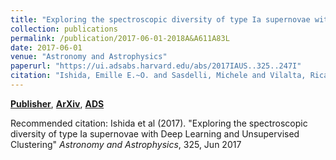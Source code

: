 ```yaml
---
title: "Exploring the spectroscopic diversity of type Ia supernovae with Deep Learning and Unsupervised Clustering"
collection: publications
permalink: /publication/2017-06-01-2018A&A611A83L
date: 2017-06-01
venue: "Astronomy and Astrophysics"
paperurl: "https://ui.adsabs.harvard.edu/abs/2017IAUS..325..247I"
citation: "Ishida, Emille E.~O. and Sasdelli, Michele and Vilalta, Ricardo and Aguena, Michel and Busti, Vinicius C. and Camacho, Hugo and Trindade, Arlindo M.~M. and Gieseke, Fabian and de Souza, Rafael S. and Fantaye, Yabebal T. and Mazzali, Paolo A.. &quot;Exploring the spectroscopic diversity of type Ia supernovae with Deep Learning and Unsupervised Clustering.&quot; <i>Astronomy and Astrophysics</i>, 325, Jun 2017"
---
```


[**Publisher**](http://doi.org/10.1017/S174392131601293X), [**ArXiv**](https://arxiv.org/abs/1612.05958), [**ADS**](https://ui.adsabs.harvard.edu/abs/2017IAUS..325..247I)

Recommended citation: Ishida et al (2017). "Exploring the spectroscopic diversity of type Ia supernovae with Deep Learning and Unsupervised Clustering" <i>Astronomy and Astrophysics</i>, 325, Jun 2017
